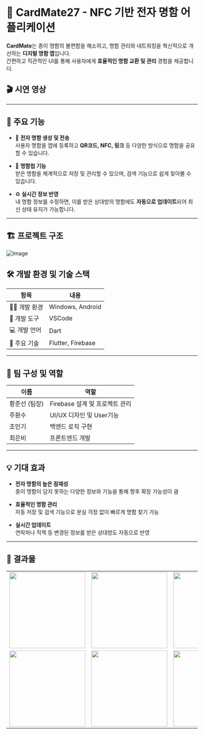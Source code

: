 # 📇 CardMate27 - NFC 기반 전자 명함 어플리케이션

**CardMate**는 종이 명함의 불편함을 해소하고, 명함 관리와 네트워킹을 혁신적으로 개선하는 **디지털 명함 앱**입니다.  
간편하고 직관적인 UI를 통해 사용자에게 **효율적인 명함 교환 및 관리** 경험을 제공합니다.
## 🎬 시연 영상

---

## 🔹 주요 기능

- 📲 **전자 명함 생성 및 전송**  
  사용자 명함을 앱에 등록하고 **QR코드, NFC, 링크** 등 다양한 방식으로 명함을 공유할 수 있습니다.

- 📂 **명함첩 기능**  
  받은 명함을 체계적으로 저장 및 관리할 수 있으며, 검색 기능으로 쉽게 찾아볼 수 있습니다.

- ♻️ **실시간 정보 반영**  
  내 명함 정보를 수정하면, 이를 받은 상대방의 명함에도 **자동으로 업데이트**되어 최신 상태 유지가 가능합니다.

---

## 🏗️ 프로젝트 구조
![Image](https://github.com/user-attachments/assets/67aae6f2-ec15-45c4-80e3-068ccf1c28b6)
## 🛠️ 개발 환경 및 기술 스택

| 항목 | 내용 |
|------|------|
| 👨‍💻 개발 환경 | Windows, Android |
| 🧰 개발 도구 | VSCode |
| 💻 개발 언어 | Dart |
| 🔧 주요 기술 | Flutter, Firebase |

---

## 👥 팀 구성 및 역할

| 이름 | 역할 |
|------|------|
| 황준선 (팀장) | Firebase 설계 및 프로젝트 관리 |
| 주환수 | UI/UX 디자인 및 User기능 |
| 조민기 | 백엔드 로직 구현 |
| 최은비 | 프론트엔드 개발|

---

## 💡 기대 효과

- **전자 명함의 높은 잠재성**  
  종이 명함이 담지 못하는 다양한 정보와 기능을 통해 향후 확장 가능성이 큼

- **효율적인 명함 관리**  
  자동 저장 및 검색 기능으로 분실 걱정 없이 빠르게 명함 찾기 가능

- **실시간 업데이트**  
  연락처나 직책 등 변경된 정보를 받은 상대방도 자동으로 반영

---

## 📸 결과물
<table align="center">
  <tr>
    <td><img src="https://github.com/user-attachments/assets/655f0a2a-55d9-4299-b65d-20e5881c3ed7" width="200"/></td>
    <td><img src="https://github.com/user-attachments/assets/e731bccc-6eaa-4241-b5a3-9264c1b68fec" width="200"/></td>
    <td><img src="https://github.com/user-attachments/assets/c1ecfce1-2ff8-4064-b484-e8dbdf772573" width="200"/></td>
    <td><img src="https://github.com/user-attachments/assets/06a2d498-8078-43dc-8da2-e8ceabcc9d1d" width="200"/></td>
    <td><img src="https://github.com/user-attachments/assets/3cb5e2a2-e8b0-46ca-87ec-f7b033c7b786" width="200"/></td>
  </tr>
  <tr>
    <td><img src="https://github.com/user-attachments/assets/5b529b7a-cfc5-4056-813b-1e5cedbfbcd3" width="200"/></td>
    <td><img src="https://github.com/user-attachments/assets/6d1e8da1-c6f7-4b78-b844-04b1d1de02b3" width="200"/></td>
    <td><img src="https://github.com/user-attachments/assets/7fb1933b-3d59-4ee7-89d4-f5bcc65e5f71" width="200"/></td>
    <td><img src="https://github.com/user-attachments/assets/4c776acf-a81f-4930-b166-ff0c19844fdc" width="200"/></td>
    <td><img src="https://github.com/user-attachments/assets/9f0d8d1a-bfb2-426e-b18e-902c1ad82894" width="200"/></td>
  </tr>
</table>


